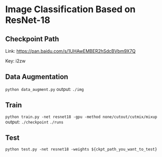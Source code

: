 # Image Classification Based on ResNet-18

## Checkpoint Path

Link: https://pan.baidu.com/s/1UHAwEMBER2hSdcBVbm9X7Q 

Key: i2zw

## Data Augmentation

`python data_augment.py`
output: `./img`

## Train

`python train.py -net resnet18 -gpu -method none/cutout/cutmix/mixup `
output: 
`./checkpoint`
`./runs`

## Test

`python test.py -net resnet18 -weights ${ckpt_path_you_want_to_test}`